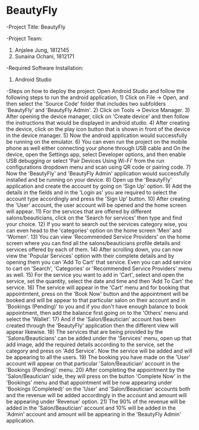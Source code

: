 # BeautyFly
-Project Title: BeautyFly


-Project Team:
1) Anjalee Jung, 1812145
2) Sunaina Ochani, 1812171


-Required Software Installation:
1) Android Studio


-Steps on how to deploy the project:
Open Android Studio and follow the following steps to run the android application,
        1) Click on File -> Open, and then select the 'Source Code' folder that includes two subfolders 'BeautyFly' and 'BeautyFly Admin'.
        2) Click on Tools -> Device Manager.
        3) After opening the device manager, click on 'Create device' and then follow the instructions that would be displayed in android studio.
        4) After creating the device, click on the play icon button that is shown in front of the device in the device manager.
        5) Now the android application would successfully be running on the emulator.
        6) You can even run the project on the mobile phone as well either connecting your phone through USB cable and On the device, open the Settings app, select Developer options, and then enable USB debugging or select 'Pair Devices Using Wi-Fi' from the run configurations dropdown menu and scan using QR code or pairing code.
        7) Now the 'BeautyFly' and 'BeautyFly Admin' application would successfully installed and be running on your device.
        8) Open up the 'BeautyFly' application and create the account by going on 'Sign Up' option.
        9) Add the details in the fields and in the 'Login as' you are required to select the account type accordingly and press the 'Sign Up' button.
      10) After creating the 'User' account, the user account will be opened and the home screen will appear.
      11) For the services that are offered by different salons/beauticians, click on the 'Search for services' then type and find your choice.
      12) If you want to search out the services category wise, you can even head to the 'categories' option on the home screen 'Men' and 'Women'.
      13) You can view 'Recommended Service Providers' on the home screen where you can find all the salons/beauticians profile details and services offered by each of them.
      14) After scrolling down, you can now view the 'Popular Services' option with their complete details and by opening them you can 'Add To Cart' that service. Even you can add service to cart on 'Search', 'Categories' or 'Recommended Service Providers' menu as well.
      15) For the service you want to add in 'Cart', select and open the service, set the quantity, select the date and time and then 'Add To Cart' the service.
      16) The service will appear in the 'Cart' menu and for booking that appointmtent, press on the 'Book Now' button and the appointment will be booked and will be appear to that particular salon on their account and in 'Bookings (Pending)' to you and if you don't have enough balance to book appointment, then add the balance first going on to the 'Others' menu and select the 'Wallet'.
      17) And if the 'Salon/Beautician' account has been created through the 'BeautyFly' application then the different view will appear likewise.
      18) The services that are being provided by the 'Salons/Beauticians' can be added under the 'Services' menu, open up that add image, add the required details according to the service, set the category and press on 'Add Service'. Now the service will be added and will be appearing to all the users.
      19) The booking you have made on the 'User' account will appear on that particular 'Salon/Beautician' account in the 'Bookings (Pending)' menu.
      20) After completing the appointment by the 'Salon/Beautician' side, they will press on the button 'Complete Now' in the 'Bookings' menu and that appointment will be now appearing under 'Bookings (Completed)' on the 'User' and 'Salon/Beautician' accounts both and the revenue will be added accordingly in the account and amount will be appearing under 'Revenue' option.
      21) The 90% of the revenue will be added in the 'Salon/Beautician' account and 10% will be added in the 'Admin' account and amount will be appearing in the 'BeautyFly Admin' application.
      